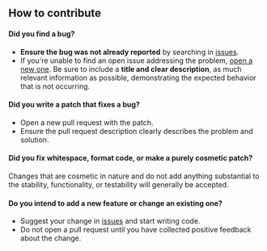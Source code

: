 ## How to contribute

#### **Did you find a bug?**

* **Ensure the bug was not already reported** by searching in [issues](https://github.com/opentogo/router/issues).
* If you're unable to find an open issue addressing the problem, [open a new one](https://github.com/opentogo/router/issues/new). Be sure to include a **title and clear description**, as much relevant information as possible, demonstrating the expected behavior that is not occurring.

#### **Did you write a patch that fixes a bug?**

* Open a new pull request with the patch.
* Ensure the pull request description clearly describes the problem and solution.

#### **Did you fix whitespace, format code, or make a purely cosmetic patch?**

Changes that are cosmetic in nature and do not add anything substantial to the stability, functionality, or testability will generally be accepted.

#### **Do you intend to add a new feature or change an existing one?**

* Suggest your change in [issues](https://github.com/opentogo/router/issues) and start writing code.
* Do not open a pull request until you have collected positive feedback about the change.
